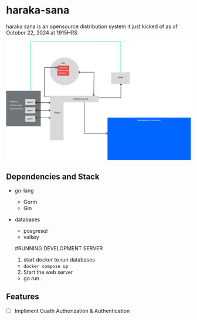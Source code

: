 # haraka-sana

haraka sana is an opensource distribution system it just kicked of as of October 22, 2024
at 1915HRS

![project arhitecture](https://github.com/kimutaiRop/haraka-sana/blob/main/architecture.png)

## Dependencies and Stack

- go-lang
  - Gorm
  - Gin
- databases
  - posgresql
  - valkey

  #RUNNING DEVELOPMENT SERVER
  1. start docker to run databases
    - `docker compose up`
  2. Start the web server
    - go run .

## Features

* [ ] Impliment Ouath Authorization & Authentication
